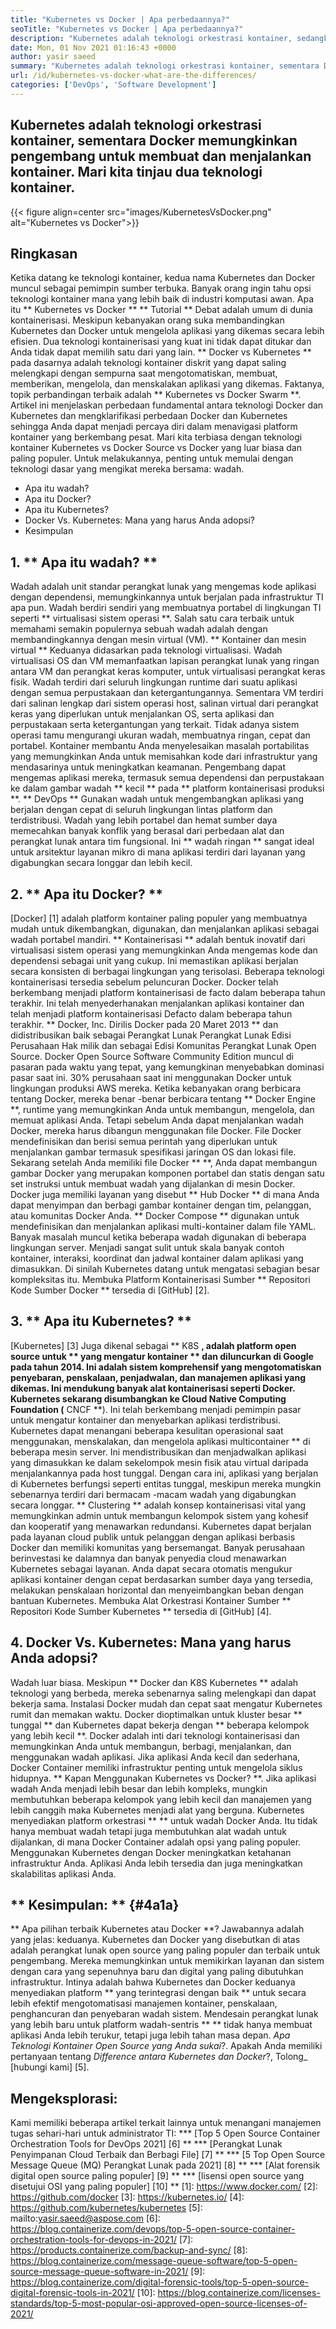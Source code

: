 ```yaml
---
title: "Kubernetes vs Docker | Apa perbedaannya?" 
seoTitle: "Kubernetes vs Docker | Apa perbedaannya?" 
description: "Kubernetes adalah teknologi orkestrasi kontainer, sedangkan Docker adalah teknologi untuk membuat dan menjalankan wadah. Mari kita tinjau Kubernetes vs Docker." 
date: Mon, 01 Nov 2021 01:16:43 +0000
author: yasir saeed
summary: "Kubernetes adalah teknologi orkestrasi kontainer, sementara Docker memungkinkan pengembang untuk membuat dan menjalankan kontainer. Mari kita tinjau dua teknologi kontainer." 
url: /id/kubernetes-vs-docker-what-are-the-differences/
categories: ['DevOps', 'Software Development']
---
```


## Kubernetes adalah teknologi orkestrasi kontainer, sementara Docker memungkinkan pengembang untuk membuat dan menjalankan kontainer. Mari kita tinjau dua teknologi kontainer.

{{< figure align=center src="images/KubernetesVsDocker.png" alt="Kubernetes vs Docker">}}


## **Ringkasan**
Ketika datang ke teknologi kontainer, kedua nama Kubernetes dan Docker muncul sebagai pemimpin sumber terbuka. Banyak orang ingin tahu opsi teknologi kontainer mana yang lebih baik di industri komputasi awan. Apa itu ** Kubernetes vs Docker ** ** Tutorial ** Debat adalah umum di dunia kontainerisasi. Meskipun kebanyakan orang suka membandingkan Kubernetes dan Docker untuk mengelola aplikasi yang dikemas secara lebih efisien. Dua teknologi kontainerisasi yang kuat ini tidak dapat ditukar dan Anda tidak dapat memilih satu dari yang lain. ** Docker vs Kubernetes ** pada dasarnya adalah teknologi kontainer diskrit yang dapat saling melengkapi dengan sempurna saat mengotomatiskan, membuat, memberikan, mengelola, dan menskalakan aplikasi yang dikemas. Faktanya, topik perbandingan terbaik adalah ** Kubernetes vs Docker Swarm **.
Artikel ini menjelaskan perbedaan fundamental antara teknologi Docker dan Kubernetes dan mengklarifikasi perbedaan Docker dan Kubernetes sehingga Anda dapat menjadi percaya diri dalam menavigasi platform kontainer yang berkembang pesat. Mari kita terbiasa dengan teknologi kontainer Kubernetes vs Docker Source vs Docker yang luar biasa dan paling populer. Untuk melakukannya, penting untuk memulai dengan teknologi dasar yang mengikat mereka bersama: wadah.
  * Apa itu wadah?
  * Apa itu Docker?
  * Apa itu Kubernetes?
  * Docker Vs. Kubernetes: Mana yang harus Anda adopsi?
  * Kesimpulan

## 1. ** Apa itu wadah? **
Wadah adalah unit standar perangkat lunak yang mengemas kode aplikasi dengan dependensi, memungkinkannya untuk berjalan pada infrastruktur TI apa pun. Wadah berdiri sendiri yang membuatnya portabel di lingkungan TI seperti ** virtualisasi sistem operasi **. Salah satu cara terbaik untuk memahami semakin populernya sebuah wadah adalah dengan membandingkannya dengan mesin virtual (VM). ** Kontainer dan mesin virtual ** Keduanya didasarkan pada teknologi virtualisasi. Wadah virtualisasi OS dan VM memanfaatkan lapisan perangkat lunak yang ringan antara VM dan perangkat keras komputer, untuk virtualisasi perangkat keras fisik.
Wadah terdiri dari seluruh lingkungan runtime dari suatu aplikasi dengan semua perpustakaan dan ketergantungannya. Sementara VM terdiri dari salinan lengkap dari sistem operasi host, salinan virtual dari perangkat keras yang diperlukan untuk menjalankan OS, serta aplikasi dan perpustakaan serta ketergantungan yang terkait. Tidak adanya sistem operasi tamu mengurangi ukuran wadah, membuatnya ringan, cepat dan portabel. Kontainer membantu Anda menyelesaikan masalah portabilitas yang memungkinkan Anda untuk memisahkan kode dari infrastruktur yang mendasarinya untuk meningkatkan keamanan. Pengembang dapat mengemas aplikasi mereka, termasuk semua dependensi dan perpustakaan ke dalam gambar wadah ** kecil ** pada ** platform kontainerisasi produksi **.
** DevOps ** Gunakan wadah untuk mengembangkan aplikasi yang berjalan dengan cepat di seluruh lingkungan lintas platform dan terdistribusi. Wadah yang lebih portabel dan hemat sumber daya memecahkan banyak konflik yang berasal dari perbedaan alat dan perangkat lunak antara tim fungsional. Ini ** wadah ringan ** sangat ideal untuk arsitektur layanan mikro di mana aplikasi terdiri dari layanan yang digabungkan secara longgar dan lebih kecil.

## 2. ** Apa itu Docker? **
[Docker] [1] adalah platform kontainer paling populer yang membuatnya mudah untuk dikembangkan, digunakan, dan menjalankan aplikasi sebagai wadah portabel mandiri. ** Kontainerisasi ** adalah bentuk inovatif dari virtualisasi sistem operasi yang memungkinkan Anda mengemas kode dan dependensi sebagai unit yang cukup. Ini memastikan aplikasi berjalan secara konsisten di berbagai lingkungan yang terisolasi. Beberapa teknologi kontainerisasi tersedia sebelum peluncuran Docker. Docker telah berkembang menjadi platform kontainerisasi de facto dalam beberapa tahun terakhir. Ini telah menyederhanakan menjalankan aplikasi kontainer dan telah menjadi platform kontainerisasi Defacto dalam beberapa tahun terakhir.
** Docker, Inc. Dirilis Docker pada 20 Maret 2013 ** dan didistribusikan baik sebagai Perangkat Lunak Perangkat Lunak Edisi Perusahaan Hak milik dan sebagai Edisi Komunitas Perangkat Lunak Open Source. Docker Open Source Software Community Edition muncul di pasaran pada waktu yang tepat, yang kemungkinan menyebabkan dominasi pasar saat ini. 30% perusahaan saat ini menggunakan Docker untuk lingkungan produksi AWS mereka.
Ketika kebanyakan orang berbicara tentang Docker, mereka benar -benar berbicara tentang ** Docker Engine **, runtime yang memungkinkan Anda untuk membangun, mengelola, dan memuat aplikasi Anda. Tetapi sebelum Anda dapat menjalankan wadah Docker, mereka harus dibangun menggunakan file Docker. File Docker mendefinisikan dan berisi semua perintah yang diperlukan untuk menjalankan gambar termasuk spesifikasi jaringan OS dan lokasi file. Sekarang setelah Anda memiliki file Docker ** **, Anda dapat membangun gambar Docker yang merupakan komponen portabel dan statis dengan satu set instruksi untuk membuat wadah yang dijalankan di mesin Docker. Docker juga memiliki layanan yang disebut ** Hub Docker ** di mana Anda dapat menyimpan dan berbagi gambar kontainer dengan tim, pelanggan, atau komunitas Docker Anda. ** Docker Compose ** digunakan untuk mendefinisikan dan menjalankan aplikasi multi-kontainer dalam file YAML.
Banyak masalah muncul ketika beberapa wadah digunakan di beberapa lingkungan server. Menjadi sangat sulit untuk skala banyak contoh kontainer, interaksi, koordinat dan jadwal kontainer dalam aplikasi yang dimasukkan. Di sinilah Kubernetes datang untuk mengatasi sebagian besar kompleksitas itu. Membuka Platform Kontainerisasi Sumber ** Repositori Kode Sumber Docker ** tersedia di [GitHub] [2].

## 3. ** Apa itu Kubernetes? **
[Kubernetes] [3] Juga dikenal sebagai ** K8S **, adalah platform open source untuk ** yang mengatur kontainer ** dan diluncurkan di Google pada tahun 2014. Ini adalah sistem komprehensif yang mengotomatiskan penyebaran, penskalaan, penjadwalan, dan manajemen aplikasi yang dikemas. Ini mendukung banyak alat kontainerisasi seperti Docker. Kubernetes sekarang disumbangkan ke Cloud Native Computing Foundation (** CNCF **). Ini telah berkembang menjadi pemimpin pasar untuk mengatur kontainer dan menyebarkan aplikasi terdistribusi.
Kubernetes dapat menangani beberapa kesulitan operasional saat menggunakan, menskalakan, dan mengelola aplikasi multicontainer ** di beberapa mesin server. Ini mendistribusikan dan menjadwalkan aplikasi yang dimasukkan ke dalam sekelompok mesin fisik atau virtual daripada menjalankannya pada host tunggal. Dengan cara ini, aplikasi yang berjalan di Kubernetes berfungsi seperti entitas tunggal, meskipun mereka mungkin sebenarnya terdiri dari bermacam -macam wadah yang digabungkan secara longgar. ** Clustering ** adalah konsep kontainerisasi vital yang memungkinkan admin untuk membangun kelompok sistem yang kohesif dan kooperatif yang menawarkan redundansi.
Kubernetes dapat berjalan pada layanan cloud publik untuk pelanggan dengan aplikasi berbasis Docker dan memiliki komunitas yang bersemangat. Banyak perusahaan berinvestasi ke dalamnya dan banyak penyedia cloud menawarkan Kubernetes sebagai layanan. Anda dapat secara otomatis mengukur aplikasi kontainer dengan cepat berdasarkan sumber daya yang tersedia, melakukan penskalaan horizontal dan menyeimbangkan beban dengan bantuan Kubernetes. Membuka Alat Orkestrasi Kontainer Sumber ** Repositori Kode Sumber Kubernetes ** tersedia di [GitHub] [4].

## 4. Docker Vs. Kubernetes: Mana yang harus Anda adopsi?
Wadah luar biasa. Meskipun ** Docker dan K8S Kubernetes ** adalah teknologi yang berbeda, mereka sebenarnya saling melengkapi dan dapat bekerja sama. Instalasi Docker mudah dan cepat saat mengatur Kubernetes rumit dan memakan waktu. Docker dioptimalkan untuk kluster besar ** tunggal ** dan Kubernetes dapat bekerja dengan ** beberapa kelompok yang lebih kecil **. Docker adalah inti dari teknologi kontainerisasi dan memungkinkan Anda untuk membangun, berbagi, menjalankan, dan menggunakan wadah aplikasi. Jika aplikasi Anda kecil dan sederhana, Docker Container memiliki infrastruktur penting untuk mengelola siklus hidupnya.
** Kapan Menggunakan Kubernetes vs Docker? **. Jika aplikasi wadah Anda menjadi lebih besar dan lebih kompleks, mungkin membutuhkan beberapa kelompok yang lebih kecil dan manajemen yang lebih canggih maka Kubernetes menjadi alat yang berguna. Kubernetes menyediakan platform orkestrasi ** ** untuk wadah Docker Anda. Itu tidak hanya membuat wadah tetapi juga membutuhkan alat wadah untuk dijalankan, di mana Docker Container adalah opsi yang paling populer. Menggunakan Kubernetes dengan Docker meningkatkan ketahanan infrastruktur Anda. Aplikasi Anda lebih tersedia dan juga meningkatkan skalabilitas aplikasi Anda.

## ** Kesimpulan: ** {#4a1a}
** Apa pilihan terbaik Kubernetes atau Docker **? Jawabannya adalah yang jelas: keduanya. Kubernetes dan Docker yang disebutkan di atas adalah perangkat lunak open source yang paling populer dan terbaik untuk pengembang. Mereka memungkinkan untuk memikirkan layanan dan sistem dengan cara yang sepenuhnya baru dan digital yang paling dibutuhkan infrastruktur. Intinya adalah bahwa Kubernetes dan Docker keduanya menyediakan platform ** yang terintegrasi dengan baik ** untuk secara lebih efektif mengotomatisasi manajemen kontainer, penskalaan, penghancuran dan penyebaran wadah sistem. Mendesain perangkat lunak yang lebih baru untuk platform wadah-sentris ** ** tidak hanya membuat aplikasi Anda lebih terukur, tetapi juga lebih tahan masa depan.
_Apa Teknologi Kontainer Open Source yang Anda sukai_?. Apakah Anda memiliki pertanyaan tentang _Difference antara Kubernetes dan Docker_?, Tolong_ [hubungi kami] [5].

## Mengeksplorasi:
Kami memiliki beberapa artikel terkait lainnya untuk menangani manajemen tugas sehari-hari untuk administrator TI:
  *** [Top 5 Open Source Container Orchestration Tools for DevOps 2021] [6] **
  *** [Perangkat Lunak Penyimpanan Cloud Terbaik dan Berbagi File] [7] **
  *** [5 Top Open Source Message Queue (MQ) Perangkat Lunak pada 2021] [8] **
  *** [Alat forensik digital open source paling populer] [9] **
  *** [lisensi open source yang disetujui OSI yang paling populer] [10] **
[1]: https://www.docker.com/
[2]: https://github.com/docker
[3]: https://kubernetes.io/
[4]: https://github.com/kubernetes/kubernetes
[5]: mailto:yasir.saeed@aspose.com
[6]: https://blog.containerize.com/devops/top-5-open-source-container-orchestration-tools-for-devops-in-2021/
[7]: https://products.containerize.com/backup-and-sync/
[8]: https://blog.containerize.com/message-queue-software/top-5-open-source-message-queue-software-in-2021/
[9]: https://blog.containerize.com/digital-forensic-tools/top-5-open-source-digital-forensic-tools-in-2021/
[10]: https://blog.containerize.com/licenses-standards/top-5-most-popular-osi-approved-open-source-licenses-of-2021/
